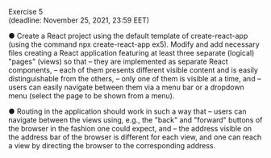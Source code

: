 Exercise 5  
(deadline: November 25, 2021, 23:59 EET)

● Create a React project using the default template of create-react-app (using the command npx create-react-app ex5). Modify and add 
necessary files creating a React application featuring at least three separate (logical) "pages" (views) so that
– they are implemented as separate React components,
– each of them presents different visible content and is easily distinguishable from the others,
– only one of them is visible at a time, and 
– users can easily navigate between them via a menu bar or a dropdown menu (select the page to be shown from a menu).

● Routing in the application should work in such a way that 
– users can navigate between the views using, e.g., the "back" and "forward" buttons of the browser in the fashion one could expect, and
– the address visible on the address bar of the browser is different for each view, and one can reach a view by directing the browser to the 
corresponding address.
